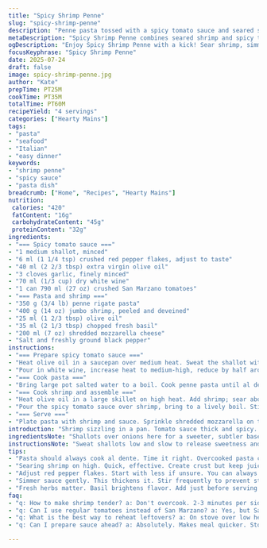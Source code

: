 ```yaml
---
title: "Spicy Shrimp Penne"
slug: "spicy-shrimp-penne"
description: "Penne pasta tossed with a spicy tomato sauce and seared shrimp, featuring garlic, crushed red pepper, and fresh herbs. A splash of white wine added for depth. Parmesan grated on top optionally. Cook time about half an hour."
metaDescription: "Spicy Shrimp Penne combines seared shrimp and spicy tomato sauce with al dente penne pasta for a delicious Italian dish in just under an hour."
ogDescription: "Enjoy Spicy Shrimp Penne with a kick! Sear shrimp, simmer in spicy sauce, toss with penne. Quick and flavorful Italian meal."
focusKeyphrase: "Spicy Shrimp Penne"
date: 2025-07-24
draft: false
image: spicy-shrimp-penne.jpg
author: "Kate"
prepTime: PT25M
cookTime: PT35M
totalTime: PT60M
recipeYield: "4 servings"
categories: ["Hearty Mains"]
tags:
- "pasta"
- "seafood"
- "Italian"
- "easy dinner"
keywords:
- "shrimp penne"
- "spicy sauce"
- "pasta dish"
breadcrumb: ["Home", "Recipes", "Hearty Mains"]
nutrition: 
 calories: "420"
 fatContent: "16g"
 carbohydrateContent: "45g"
 proteinContent: "32g"
ingredients:
- "=== Spicy tomato sauce ==="
- "1 medium shallot, minced"
- "6 ml (1 1/4 tsp) crushed red pepper flakes, adjust to taste"
- "40 ml (2 2/3 tbsp) extra virgin olive oil"
- "3 cloves garlic, finely minced"
- "70 ml (1/3 cup) dry white wine"
- "1 can 790 ml (27 oz) crushed San Marzano tomatoes"
- "=== Pasta and shrimp ==="
- "350 g (3/4 lb) penne rigate pasta"
- "400 g (14 oz) jumbo shrimp, peeled and deveined"
- "25 ml (1 2/3 tbsp) olive oil"
- "35 ml (2 1/3 tbsp) chopped fresh basil"
- "200 ml (7 oz) shredded mozzarella cheese"
- "Salt and freshly ground black pepper"
instructions:
- "=== Prepare spicy tomato sauce ==="
- "Heat olive oil in a saucepan over medium heat. Sweat the shallot with crushed red pepper flakes until translucent and fragrant, about 6-7 minutes. Season with salt and pepper. Stir in garlic; cook one minute till aromatic."
- "Pour in white wine, increase heat to medium-high, reduce by half around 8 minutes. Add crushed tomatoes. Simmer gently for about 12 minutes, stirring occasionally. Adjust salt and pepper at end."
- "=== Cook pasta ==="
- "Bring large pot salted water to a boil. Cook penne pasta until al dente, 10-12 minutes. Drain and toss lightly in a teaspoon of olive oil to prevent sticking. Set aside."
- "=== Cook shrimp and assemble ==="
- "Heat olive oil in a large skillet on high heat. Add shrimp; sear about 2-3 minutes per side until pink and slightly crisp. Season with salt and pepper."
- "Pour the spicy tomato sauce over shrimp, bring to a lively boil. Stir in drained pasta and fresh basil. Toss quickly to coat the penne evenly. Adjust seasoning if needed."
- "=== Serve ==="
- "Plate pasta with shrimp and sauce. Sprinkle shredded mozzarella on top immediately so it melts a bit. Serve hot."
introduction: "Shrimp sizzling in a pan. Tomato sauce thick and spicy. Sharp flakes of chili, garlic biting through. Pasta boiled just right – al dente, no mush. Sometimes basil, sometimes oregano. Wine cuts the acidity. Parmesan swapped for melty mozzarella for a twist. This mix wakes the senses, salt and heat tangoing. Quick but takes patience simmering the sauce. Fresh shrimp, large and firm, soak up the sauce heat, becoming tender but with a bite. Penne holds the sauce like little barrels, every forkful layered. Dinner pieces spiced and cheesy. Hot, tangy, creamy."
ingredientsNote: "Shallots over onions here for a sweeter, subtler base. Crushed red pepper flakes bumped up slightly, extra olive oil to coax flavor out of the spices. Wine increased just a touch for acidic balance, letting the acidic tomato simmer long enough to deepen while not drying out. Swapping fresh basil for Italian parsley changes aroma, adds freshness without overpowering. Mozzarella replaces Parmesan: milder texture, melting creamy bits over the hot pasta for a gooey finish. Jumbo shrimp trimmed and patted dry ensure proper searing and flavor sealing, no water to dilute sauce. Salt and pepper to taste at multiple points, keeping seasoning flexible. Penne size kept similar so the sauce clings well."
instructionsNote: "Sweat shallots low and slow to release sweetness and soften chili heat, careful not to brown. Garlic goes in late to avoid bitterness. Wine reduces over moderate heat, concentrating without burning the garlic. Tomatoes gentle simmer to thicken; stirring prevents sticking. Al dente pasta drained quickly to keep energy, tossed in oil to stop clumping early, avoiding soggy texture later when reheated with sauce. Shrimp cooked fast on high heat, searing creates crust but inside stays juicy. Sauce brought to boil again with shrimp, ensuring flavors meld and shrimp finish cooking thoroughly. Pasta then folded in with fresh basil to brighten the sauce. Mozzarella sprinkled at serve time for melting texture. Seasoning adjusted last minute to keep freshness. Timing overlaps for efficiency; sauce cooks while pasta boils and shrimp sears. Serve piping hot before cheese solidifies."
tips:
- "Pasta should always cook al dente. Time it right. Overcooked pasta can ruin texture. Keep one eye on the pot. A few minutes less help."
- "Searing shrimp on high. Quick, effective. Create crust but keep juicy inside. Timing crucial here. Don’t overcrowd the pan. Cook in batches."
- "Adjust red pepper flakes. Start with less if unsure. You can always add more later. Everyone's heat tolerance varies. Test your sauce before serving."
- "Simmer sauce gently. This thickens it. Stir frequently to prevent sticking. Reduce heat if it's bubbling too much. Takes patience for best results."
- "Fresh herbs matter. Basil brightens flavor. Add just before serving. Dry herbs aren't as potent. Always choose fresh if possible. Makes a big difference."
faq:
- "q: How to make shrimp tender? a: Don't overcook. 2-3 minutes per side on high heat. Juicy inside, crisp outsides. Ideal texture matters."
- "q: Can I use regular tomatoes instead of San Marzano? a: Yes, but San Marzano are sweeter. They balance acidity better. Choose quality for sauce."
- "q: What is the best way to reheat leftovers? a: On stove over low heat. Add splash of water if too thick. Microwaving can dry out the pasta."
- "q: Can I prepare sauce ahead? a: Absolutely. Makes meal quicker. Store in fridge up to three days. Reheat before serving for best flavor."

---
```

